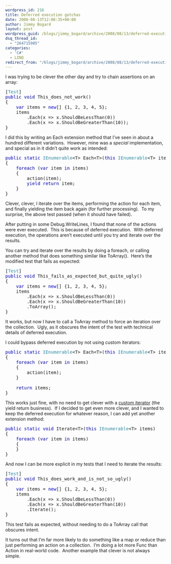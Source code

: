 ```yaml
---
wordpress_id: 216
title: Deferred execution gotchas
date: 2008-08-13T12:08:35+00:00
author: Jimmy Bogard
layout: post
wordpress_guid: /blogs/jimmy_bogard/archive/2008/08/13/deferred-execution-gotchas.aspx
dsq_thread_id:
  - "264715905"
categories:
  - 'C#'
  - LINQ
redirect_from: "/blogs/jimmy_bogard/archive/2008/08/13/deferred-execution-gotchas.aspx/"
---
```

I was trying to be clever the other day and try to chain assertions on an array:

<pre>[<span style="color: #2b91af">Test</span>]
<span style="color: blue">public void </span>This_does_not_work()
{
    <span style="color: blue">var </span>items = <span style="color: blue">new</span>[] {1, 2, 3, 4, 5};
    items
        .Each(x =&gt; x.ShouldBeLessThan(0))
        .Each(x =&gt; x.ShouldBeGreaterThan(10));
}
</pre>

[](http://11011.net/software/vspaste)

I did this by writing an Each extension method that I&#8217;ve seen in about a hundred different variations.&nbsp; However, mine was a _special_ implementation, and special as in it didn&#8217;t quite work as intended:

<pre><span style="color: blue">public static </span><span style="color: #2b91af">IEnumerable</span>&lt;T&gt; Each&lt;T&gt;(<span style="color: blue">this </span><span style="color: #2b91af">IEnumerable</span>&lt;T&gt; items, <span style="color: #2b91af">Action</span>&lt;T&gt; action)
{
    <span style="color: blue">foreach </span>(<span style="color: blue">var </span>item <span style="color: blue">in </span>items)
    {
        action(item);
        <span style="color: blue">yield return </span>item;
    }
}
</pre>

[](http://11011.net/software/vspaste)

Clever, clever, I iterate over the items, performing the action for each item, and finally yielding the item back again (for further processing).&nbsp; To my surprise, the above test passed (when it should have failed).

After putting in some Debug.WriteLines, I found that none of the actions were ever executed.&nbsp; This is because of deferred execution.&nbsp; With deferred execution, the operations aren&#8217;t executed until you try and iterate over the results.

You can try and iterate over the results by doing a foreach, or calling another method that does something similar like ToArray().&nbsp; Here&#8217;s the modified test that fails as expected:

<pre>[<span style="color: #2b91af">Test</span>]
<span style="color: blue">public void </span>This_fails_as_expected_but_quite_ugly()
{
    <span style="color: blue">var </span>items = <span style="color: blue">new</span>[] {1, 2, 3, 4, 5};
    items
        .Each(x =&gt; x.ShouldBeLessThan(0))
        .Each(x =&gt; x.ShouldBeGreaterThan(10))
        .ToArray();
}
</pre>

[](http://11011.net/software/vspaste)

It works, but now I have to call a ToArray method to force an iteration over the collection.&nbsp; Ugly, as it obscures the intent of the test with technical details of deferred execution.

I could bypass deferred execution by not using custom iterators:

<pre><span style="color: blue">public static </span><span style="color: #2b91af">IEnumerable</span>&lt;T&gt; Each&lt;T&gt;(<span style="color: blue">this </span><span style="color: #2b91af">IEnumerable</span>&lt;T&gt; items, <span style="color: #2b91af">Action</span>&lt;T&gt; action)
{
    <span style="color: blue">foreach </span>(<span style="color: blue">var </span>item <span style="color: blue">in </span>items)
    {
        action(item);
    }

    <span style="color: blue">return </span>items;
}
</pre>

[](http://11011.net/software/vspaste)

This works just fine, with no need to get clever with a [custom iterator](http://flimflan.com/blog/ThePowerOfYieldReturn.aspx) (the yield return business).&nbsp; If I decided to get even more clever, and I wanted to keep the deferred execution for whatever reason, I can add yet another extension method:

<pre><span style="color: blue">public static void </span>Iterate&lt;T&gt;(<span style="color: blue">this </span><span style="color: #2b91af">IEnumerable</span>&lt;T&gt; items)
{
    <span style="color: blue">foreach </span>(<span style="color: blue">var </span>item <span style="color: blue">in </span>items)
    {
    }
}
</pre>

[](http://11011.net/software/vspaste)

And now I can be more explicit in my tests that I need to iterate the results:

<pre>[<span style="color: #2b91af">Test</span>]
<span style="color: blue">public void </span>This_does_work_and_is_not_so_ugly()
{
    <span style="color: blue">var </span>items = <span style="color: blue">new</span>[] {1, 2, 3, 4, 5};
    items
        .Each(x =&gt; x.ShouldBeLessThan(0))
        .Each(x =&gt; x.ShouldBeGreaterThan(10))
        .Iterate();
}
</pre>

[](http://11011.net/software/vspaste)

This test fails as expected, without needing to do a ToArray call that obscures intent.

It turns out that I&#8217;m far more likely to do something like a map or reduce than just performing an action on a collection.&nbsp; I&#8217;m doing a lot more Func than Action in real-world code.&nbsp; Another example that clever is not always simple.